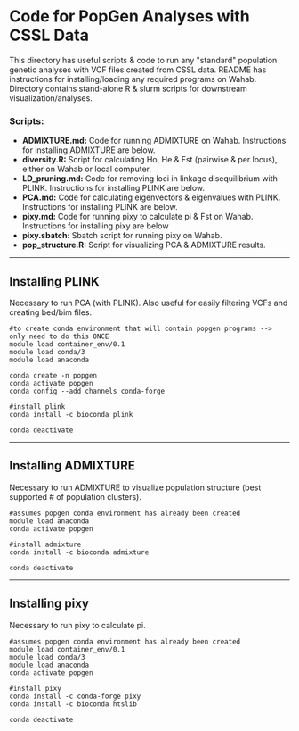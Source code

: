 # Code for PopGen Analyses with CSSL Data

This directory has useful scripts & code to run any "standard" population genetic analyses with VCF files created from CSSL data. README has instructions for installing/loading any required programs on Wahab. Directory contains stand-alone R & slurm scripts for downstream visualization/analyses.

### Scripts:

* **ADMIXTURE.md:** Code for running ADMIXTURE on Wahab. Instructions for installing ADMIXTURE are below.
* **diversity.R:** Script for calculating Ho, He & Fst (pairwise & per locus), either on Wahab or local computer.
* **LD_pruning.md:** Code for removing loci in linkage disequilibrium with PLINK. Instructions for installing PLINK are below.
* **PCA.md:** Code for calculating eigenvectors & eigenvalues with PLINK. Instructions for installing PLINK are below.
* **pixy.md:** Code for running pixy to calculate pi & Fst on Wahab. Instructions for installing pixy are below
* **pixy.sbatch:** Sbatch script for running pixy on Wahab.
* **pop_structure.R:** Script for visualizing PCA & ADMIXTURE results. 

---

## Installing PLINK

Necessary to run PCA (with PLINK). Also useful for easily filtering VCFs and creating bed/bim files.

```
#to create conda environment that will contain popgen programs --> only need to do this ONCE
module load container_env/0.1
module load conda/3
module load anaconda

conda create -n popgen
conda activate popgen
conda config --add channels conda-forge

#install plink
conda install -c bioconda plink

conda deactivate
```

---

## Installing ADMIXTURE

Necessary to run ADMIXTURE to visualize population structure (best supported # of population clusters).

```
#assumes popgen conda environment has already been created
module load anaconda
conda activate popgen

#install admixture
conda install -c bioconda admixture

conda deactivate
```

---

## Installing pixy

Necessary to run pixy to calculate pi.

```
#assumes popgen conda environment has already been created
module load container_env/0.1
module load conda/3
module load anaconda
conda activate popgen

#install pixy
conda install -c conda-forge pixy
conda install -c bioconda htslib

conda deactivate
```
